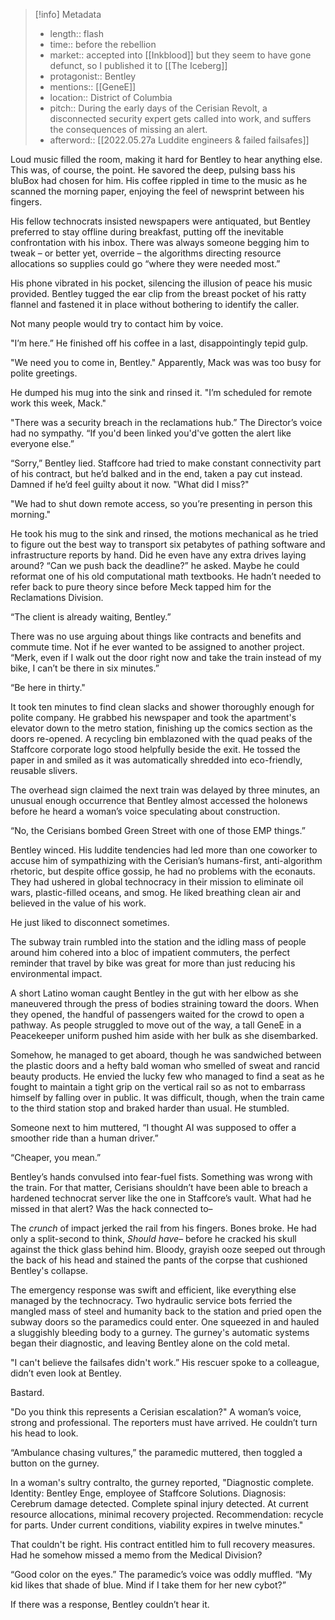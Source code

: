 > [!info] Metadata
> - length:: flash
> - time:: before the rebellion
> - market:: accepted into [[Inkblood]] but they seem to have gone defunct, so I published it to [[The Iceberg]]
> - protagonist:: Bentley
> - mentions:: [[GeneE]]
> - location:: District of Columbia 
> - pitch:: During the early days of the Cerisian Revolt, a disconnected security expert gets called into work, and suffers the consequences of missing an alert. 
> - afterword:: [[2022.05.27a Luddite engineers & failed failsafes]]

Loud music filled the room, making it hard for Bentley to hear anything else. This was, of course, the point. He savored the deep, pulsing bass his bluBox had chosen for him. His coffee rippled in time to the music as he scanned the morning paper, enjoying the feel of newsprint between his fingers. 

His fellow technocrats insisted newspapers were antiquated, but Bentley preferred to stay offline during breakfast, putting off the inevitable confrontation with his inbox. There was always someone begging him to tweak – or better yet, override – the algorithms directing resource allocations so supplies could go “where they were needed most.” 

His phone vibrated in his pocket, silencing the illusion of peace his music provided. Bentley tugged the ear clip from the breast pocket of his ratty flannel and fastened it in place without bothering to identify the caller. 

Not many people would try to contact him by voice. 

"I’m here.” He finished off his coffee in a last, disappointingly tepid gulp.

"We need you to come in, Bentley." Apparently, Mack was was too busy for polite greetings. 

He dumped his mug into the sink and rinsed it. "I’m scheduled for remote work this week, Mack." 

"There was a security breach in the reclamations hub.” The Director’s voice had no sympathy. “If you'd been linked you'd've gotten the alert like everyone else.”

 “Sorry,” Bentley lied. Staffcore had tried to make constant connectivity part of his contract, but he’d balked and in the end, taken a pay cut instead. Damned if he’d feel guilty about it now. "What did I miss?" 

"We had to shut down remote access, so you’re presenting in person this morning."

He took his mug to the sink and rinsed, the motions mechanical as he tried to figure out the best way to transport six petabytes of pathing software and infrastructure reports by hand. Did he even have any extra drives laying around? “Can we push back the deadline?” he asked. Maybe he could reformat one of his old computational math textbooks. He hadn’t needed to refer back to pure theory since before Meck tapped him for the Reclamations Division. 

“The client is already waiting, Bentley.” 

There was no use arguing about things like contracts and benefits and commute time. Not if he ever wanted to be assigned to another project.  “Merk, even if I walk out the door right now and take the train instead of my bike, I can’t be there in six minutes.”

“Be here in thirty."

It took ten minutes to find clean slacks and shower thoroughly enough for polite company. He grabbed his newspaper and took the apartment's elevator down to the metro station, finishing up the comics section as the doors re-opened. A recycling bin emblazoned with the quad peaks of the Staffcore corporate logo stood helpfully beside the exit. He tossed the paper in and smiled as it was automatically shredded into eco-friendly, reusable slivers. 

The overhead sign claimed the next train was delayed by three minutes, an unusual enough occurrence that Bentley almost accessed the holonews before he heard a woman’s voice speculating about construction.

“No, the Cerisians bombed Green Street with one of those EMP things.” 

Bentley winced.  His luddite tendencies had led more than one coworker to accuse him of sympathizing with the Cerisian’s humans-first, anti-algorithm rhetoric, but despite office gossip, he had no problems with the econauts. They had ushered in global technocracy in their mission to eliminate oil wars, plastic-filled oceans, and smog. He liked breathing clean air and believed in the value of his work. 

He just liked to disconnect sometimes. 

The subway train rumbled into the station and the idling mass of people around him cohered into a bloc of impatient commuters, the perfect reminder that travel by bike was great for more than just reducing his environmental impact. 

A short Latino woman caught Bentley in the gut with her elbow as she maneuvered through the press of bodies straining toward the doors. When they opened, the handful of passengers waited for the crowd to open a pathway. As people struggled to move out of the way, a tall GeneE in a Peacekeeper uniform pushed him aside with her bulk as she disembarked.

Somehow, he managed to get aboard, though he was sandwiched between the plastic doors and a hefty bald woman who smelled of sweat and rancid beauty products. He envied the lucky few who managed to find a seat as he fought to maintain a tight grip on the vertical rail so as not to embarrass himself by falling over in public. It was difficult, though, when the train came to the third station stop and braked harder than usual. He stumbled. 

Someone next to him muttered, “I thought AI was supposed to offer a smoother ride than a human driver.”  

“Cheaper, you mean.”

Bentley’s hands convulsed into fear-fuel fists. Something was wrong with the train. For that matter, Cerisians shouldn’t have been able to breach a hardened technocrat server like the one in Staffcore’s vault. What had he missed in that alert? Was the hack connected to–

The *crunch* of impact jerked the rail from his fingers. Bones broke. He had only a split-second to think, *Should have–* before he cracked his skull against the thick glass behind him. Bloody, grayish ooze seeped out through the back of his head and stained the pants of the corpse that cushioned Bentley's collapse.

The emergency response was swift and efficient, like everything else managed by the technocracy. Two hydraulic service bots ferried the mangled mass of steel and humanity back to the station and pried open the subway doors so the paramedics could enter. One squeezed in and hauled a sluggishly bleeding body to a gurney. The gurney's automatic systems began their diagnostic, and leaving Bentley alone on the cold metal. 

"I can't believe the failsafes didn't work.” His rescuer spoke to a colleague, didn’t even look at Bentley.

Bastard.

"Do you think this represents a Cerisian escalation?" A woman’s voice, strong and professional. The reporters must have arrived. He couldn’t turn his head to look. 

“Ambulance chasing vultures,” the paramedic muttered, then toggled a button on the gurney. 

In a woman's sultry contralto, the gurney reported, "Diagnostic complete. Identity: Bentley Enge, employee of Staffcore Solutions. Diagnosis: Cerebrum damage detected. Complete spinal injury detected. At current resource allocations, minimal recovery projected.  Recommendation: recycle for parts. Under current conditions, viability expires in twelve minutes."

That couldn't be right. His contract entitled him to full recovery measures. Had he somehow missed a memo from the Medical Division? 

“Good color on the eyes.” The paramedic’s voice was oddly muffled. “My kid likes that shade of blue. Mind if I take them for her new cybot?”

If there was a response, Bentley couldn’t hear it. 